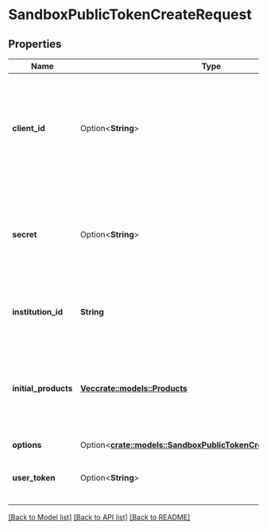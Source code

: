 # SandboxPublicTokenCreateRequest

## Properties

Name | Type | Description | Notes
------------ | ------------- | ------------- | -------------
**client_id** | Option<**String**> | Your Plaid API `client_id`. The `client_id` is required and may be provided either in the `PLAID-CLIENT-ID` header or as part of a request body. | [optional]
**secret** | Option<**String**> | Your Plaid API `secret`. The `secret` is required and may be provided either in the `PLAID-SECRET` header or as part of a request body. | [optional]
**institution_id** | **String** | The ID of the institution the Item will be associated with | 
**initial_products** | [**Vec<crate::models::Products>**](Products.md) | The products to initially pull for the Item. May be any products that the specified `institution_id`  supports. This array may not be empty. | 
**options** | Option<[**crate::models::SandboxPublicTokenCreateRequestOptions**](SandboxPublicTokenCreateRequestOptions.md)> |  | [optional]
**user_token** | Option<**String**> | The user token associated with the User data is being requested for. | [optional]

[[Back to Model list]](../README.md#documentation-for-models) [[Back to API list]](../README.md#documentation-for-api-endpoints) [[Back to README]](../README.md)



